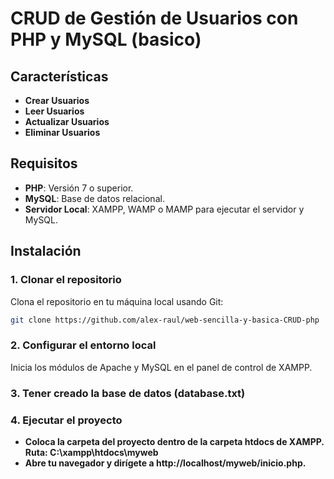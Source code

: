 # CRUD de Gestión de Usuarios con PHP y MySQL (basico)

## Características

- **Crear Usuarios**
- **Leer Usuarios**
- **Actualizar Usuarios**
- **Eliminar Usuarios**

## Requisitos

- **PHP**: Versión 7 o superior.
- **MySQL**: Base de datos relacional.
- **Servidor Local**: XAMPP, WAMP o MAMP para ejecutar el servidor y MySQL.
  
## Instalación

### 1. Clonar el repositorio

Clona el repositorio en tu máquina local usando Git:

```bash
git clone https://github.com/alex-raul/web-sencilla-y-basica-CRUD-php
```
### 2. Configurar el entorno local

Inicia los módulos de Apache y MySQL en el panel de control de XAMPP.

### 3. Tener creado la base de datos (database.txt)
### 4. Ejecutar el proyecto

- **Coloca la carpeta del proyecto dentro de la carpeta htdocs de XAMPP.
Ruta: C:\xampp\htdocs\myweb**
- **Abre tu navegador y dirígete a http://localhost/myweb/inicio.php.**
